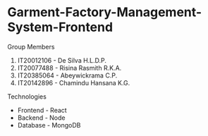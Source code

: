 # Garment-Factory-Management-System-Frontend

Group Members

1. IT20012106 - De Silva H.L.D.P.
2. IT20077488 - Risina Rasmith R.K.A.
3. IT20385064 - Abeywickrama C.P.
4. IT20142896 - Chamindu Hansana K.G.

Technologies

* Frontend - React
* Backend - Node
* Database - MongoDB
